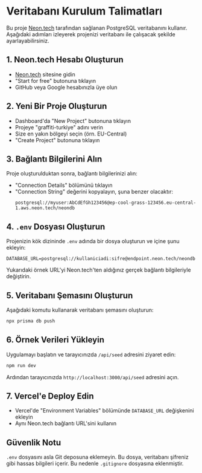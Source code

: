 # Veritabanı Kurulum Talimatları

Bu proje [Neon.tech](https://neon.tech) tarafından sağlanan PostgreSQL veritabanını kullanır. Aşağıdaki adımları izleyerek projenizi veritabanı ile çalışacak şekilde ayarlayabilirsiniz.

## 1. Neon.tech Hesabı Oluşturun

- [Neon.tech](https://neon.tech) sitesine gidin
- "Start for free" butonuna tıklayın
- GitHub veya Google hesabınızla üye olun

## 2. Yeni Bir Proje Oluşturun

- Dashboard'da "New Project" butonuna tıklayın
- Projeye "graffiti-turkiye" adını verin
- Size en yakın bölgeyi seçin (örn. EU-Central)
- "Create Project" butonuna tıklayın

## 3. Bağlantı Bilgilerini Alın

Proje oluşturulduktan sonra, bağlantı bilgilerinizi alın:

- "Connection Details" bölümünü tıklayın
- "Connection String" değerini kopyalayın, şuna benzer olacaktır:
  ```
  postgresql://myuser:AbCdEfGh123456@ep-cool-grass-123456.eu-central-1.aws.neon.tech/neondb
  ```

## 4. `.env` Dosyası Oluşturun

Projenizin kök dizininde `.env` adında bir dosya oluşturun ve içine şunu ekleyin:

```
DATABASE_URL=postgresql://kullaniciadi:sifre@endpoint.neon.tech/neondb
```

Yukarıdaki örnek URL'yi Neon.tech'ten aldığınız gerçek bağlantı bilgileriyle değiştirin.

## 5. Veritabanı Şemasını Oluşturun

Aşağıdaki komutu kullanarak veritabanı şemasını oluşturun:

```bash
npx prisma db push
```

## 6. Örnek Verileri Yükleyin

Uygulamayı başlatın ve tarayıcınızda `/api/seed` adresini ziyaret edin:

```bash
npm run dev
```

Ardından tarayıcınızda `http://localhost:3000/api/seed` adresini açın.

## 7. Vercel'e Deploy Edin

- Vercel'de "Environment Variables" bölümünde `DATABASE_URL` değişkenini ekleyin
- Aynı Neon.tech bağlantı URL'sini kullanın

## Güvenlik Notu

`.env` dosyasını asla Git deposuna eklemeyin. Bu dosya, veritabanı şifreniz gibi hassas bilgileri içerir. Bu nedenle `.gitignore` dosyasına eklenmiştir. 